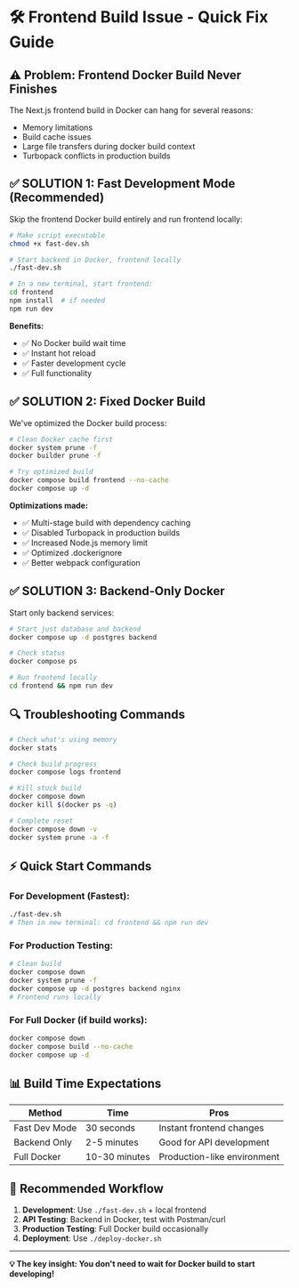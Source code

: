 # 🛠️ Frontend Build Issue - Quick Fix Guide

## ⚠️ Problem: Frontend Docker Build Never Finishes

The Next.js frontend build in Docker can hang for several reasons:

- Memory limitations
- Build cache issues
- Large file transfers during docker build context
- Turbopack conflicts in production builds

## ✅ **SOLUTION 1: Fast Development Mode (Recommended)**

Skip the frontend Docker build entirely and run frontend locally:

```bash
# Make script executable
chmod +x fast-dev.sh

# Start backend in Docker, frontend locally
./fast-dev.sh

# In a new terminal, start frontend:
cd frontend
npm install  # if needed
npm run dev
```

**Benefits:**

- ✅ No Docker build wait time
- ✅ Instant hot reload
- ✅ Faster development cycle
- ✅ Full functionality

## ✅ **SOLUTION 2: Fixed Docker Build**

We've optimized the Docker build process:

```bash
# Clean Docker cache first
docker system prune -f
docker builder prune -f

# Try optimized build
docker compose build frontend --no-cache
docker compose up -d
```

**Optimizations made:**

- ✅ Multi-stage build with dependency caching
- ✅ Disabled Turbopack in production builds
- ✅ Increased Node.js memory limit
- ✅ Optimized .dockerignore
- ✅ Better webpack configuration

## ✅ **SOLUTION 3: Backend-Only Docker**

Start only backend services:

```bash
# Start just database and backend
docker compose up -d postgres backend

# Check status
docker compose ps

# Run frontend locally
cd frontend && npm run dev
```

## 🔍 **Troubleshooting Commands**

```bash
# Check what's using memory
docker stats

# Check build progress
docker compose logs frontend

# Kill stuck build
docker compose down
docker kill $(docker ps -q)

# Complete reset
docker compose down -v
docker system prune -a -f
```

## ⚡ **Quick Start Commands**

### For Development (Fastest):

```bash
./fast-dev.sh
# Then in new terminal: cd frontend && npm run dev
```

### For Production Testing:

```bash
# Clean build
docker compose down
docker system prune -f
docker compose up -d postgres backend nginx
# Frontend runs locally
```

### For Full Docker (if build works):

```bash
docker compose down
docker compose build --no-cache
docker compose up -d
```

## 📊 **Build Time Expectations**

| Method        | Time          | Pros                        |
| ------------- | ------------- | --------------------------- |
| Fast Dev Mode | 30 seconds    | Instant frontend changes    |
| Backend Only  | 2-5 minutes   | Good for API development    |
| Full Docker   | 10-30 minutes | Production-like environment |

## 🎯 **Recommended Workflow**

1. **Development**: Use `./fast-dev.sh` + local frontend
2. **API Testing**: Backend in Docker, test with Postman/curl
3. **Production Testing**: Full Docker build occasionally
4. **Deployment**: Use `./deploy-docker.sh`

---

**💡 The key insight: You don't need to wait for Docker build to start developing!**
